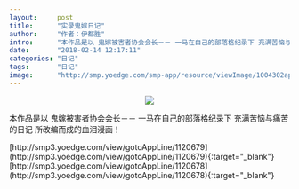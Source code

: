 ```yaml
---
layout:     post
title:      "实录鬼嫁日记"
author:     "作者：伊都胜"
intro:      "本作品是以 鬼嫁被害者协会会长－－ 一马在自己的部落格纪录下 充满苦恼与痛苦的日记 所改编而成的血泪漫画！"
date:       "2018-02-14 12:17:11"
categories: "日记"
tags:       "日记"
image:      "http://smp.yoedge.com/smp-app/resource/viewImage/1004302appline.png"
---
```

<div style="text-align: center">
<p><img src="http://smp.yoedge.com/smp-app/resource/viewImage/1004302appline.png"/></p>
</div>
<p class="post-meta">
<span>本作品是以 鬼嫁被害者协会会长－－ 一马在自己的部落格纪录下 充满苦恼与痛苦的日记 所改编而成的血泪漫画！</span>
</p>
[http://smp3.yoedge.com/view/gotoAppLine/1120679](http://smp3.yoedge.com/view/gotoAppLine/1120679){:target="_blank"}
[http://smp3.yoedge.com/view/gotoAppLine/1120678](http://smp3.yoedge.com/view/gotoAppLine/1120678){:target="_blank"}


